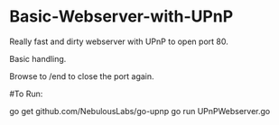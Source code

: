 # Basic-Webserver-with-UPnP

Really fast and dirty webserver with UPnP to open port 80. 

Basic handling.

Browse to /end to close the port again.

#To Run:

go get github.com/NebulousLabs/go-upnp
go run UPnPWebserver.go
